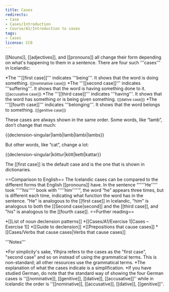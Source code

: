 ```yaml
---
title: Cases
redirects:
- Case
- Cases/Introduction
- Course/A1/Introduction to cases
tags:
- Cases
license: CC0
---
```


<onlyinclude>
[[Nouns]], [[adjectives]], and [[pronouns]] all change their form depending on what's happening to them in a sentence. There are four such '''cases''' in Icelandic:

*The '''[[first case]]''' indicates '''being'''. It shows that the word is doing something. <small class="gray">([[nominative case]])</small>
*The '''[[second case]]''' indicates '''suffering'''. It shows that the word is having something done to it. <small class="gray">([[accusative case]])</small>
*The '''[[third case]]''' indicates '''having'''. It shows that the word has something or is being given something. <small class="gray">([[dative case]])</small>
*The '''[[fourth case]]''' indicates '''belonging'''. It shows that the word belongs to something. <small class="gray">([[genitive case]])</small>

These cases are always shown in the same order. Some words, like “lamb”, don’t change that much:

{{declension-singular|lamb|lamb|lambi|lambs}}

But other words, like “cat”, change a lot:

{{declension-singular|köttur|kött|ketti|kattar}}

The [[first case]] is the default case and is the one that is shown in dictionaries.

==Comparison to English==
The Icelandic cases can be compared to the different forms that English [[pronouns]] have. In the sentence “'''''He''''' took '''''his''''' book with '''''him'''''”, the word “he” appears three times, but is different each time, indicating what function the word has in the sentence. "He" is analogous to the [[first case]] in Icelandic, "him" is analogous to both the [[Second case|second]] and the [[third case]], and "his" is analogous to the [[fourth case]].
</onlyinclude>
==Further reading==

*[[List of noun declension patterns]]
*[[Cases/A1/Exercise 1|Cases – Exercise 1]]
*[[Guide to declension]]
*[[Prepositions that cause cases]]
*[[Cases/Verbs that cause cases|Verbs that cause cases]]

<div class="notes">
'''Notes'''

*For simplicity's sake, Ylhýra refers to the cases as the "first case", "second case" and so on instead of using the grammatical terms. This is non-standard; all other resources use the grammatical terms.
*The explanation of what the cases indicate is a simplification.
*If you have studied German, do note that the standard way of showing the four German cases is ''[[nominative]], [[genitive]], [[dative]], [[accusative]]'' while in Icelandic the order is ''[[nominative]], [[accusative]], [[dative]], [[genitive]]''.
</div>
